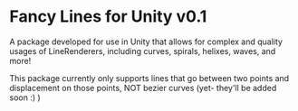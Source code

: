 # Fancy Lines for Unity v0.1
A package developed for use in Unity that allows for complex and quality usages of LineRenderers, including curves, spirals, helixes, waves, and more!

This package currently only supports lines that go between two points and displacement on those points, NOT bezier curves (yet- they'll be added soon :) )

